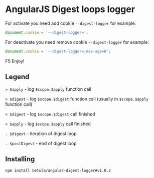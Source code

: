 # AngularJS Digest loops logger

For activate you need add cookie `--digest-logger` for example:

```js
document.cookie = '--digest-logger=';
```

For deactivate you need remove cookie `--digest-logger` for example:

```js
document.cookie = '--digest-logger=;max-age=0';
```

F5
Enjoy!

## Legend

`> $apply` - log `$scope.$apply` function call

`> $digest` - log `$scope.$digest` function call (usually in `$scope.$apply` function call)

`< $digest` - log `$scope.$digest` call finished

`< $apply` - log `$scope.$apply` call finished

`. $digest` - iteration of digest loop

`. $postDigest` - end of digest loop
    
## Installing

```bash
npm install betula/angular-digest-logger#v1.0.2
```

